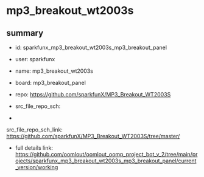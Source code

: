 # mp3_breakout_wt2003s
 
## summary 
* id: sparkfunx_mp3_breakout_wt2003s_mp3_breakout_panel
* user: sparkfunx
* name: mp3_breakout_wt2003s
* board: mp3_breakout_panel
* repo: https://github.com/sparkfunX/MP3_Breakout_WT2003S



* src_file_repo_sch: 
*
 src_file_repo_sch_link: https://github.com/sparkfunX/MP3_Breakout_WT2003S/tree/master/
* full details link: https://github.com/oomlout/oomlout_oomp_project_bot_v_2/tree/main/projects/sparkfunx_mp3_breakout_wt2003s_mp3_breakout_panel/current_version/working  






